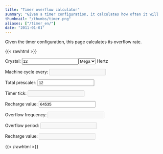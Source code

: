 ```yaml
---
title: "Timer overflow calculator"
summary: "Given a timer configuration, it calculates how often it will overflow."
thumbnail: "/thumbs/timer.png"
aliases: ["/timer_en/"]
date: "2011-01-01"
---
```


Given the timer configuration, this page calculates its overflow rate.

{{< rawhtml >}}
<form action="">
<p>Crystal: <input id="cristal" value="12"  type="number"/><select id="cristalScale" >
  <option>Kilo</option>
  <option selected="selected">Mega</option>
</select> Hertz</p>
<p>Machine cycle every: <input id="ciclo" disabled="disabled" /></p>
<p>Total prescaler: <input id="prescaler" value="12"  type="number"/></p>
<p>Timer tick: <input id="tickTimer" disabled="disabled" /></p>
<p>Recharge value: <input id="reload" value="64535"  type="number"/></p>
<p>Overflow frequency: <input id="freqover" disabled="disabled" /></p>
<p>Overflow period: <input id="timeover" disabled="disabled" /></p>
<p>Recharge value: 	<input id="rH" disabled="disabled" /></p>
</form>
<script src="/inc/calculators/timer.js"></script>
{{< /rawhtml >}}